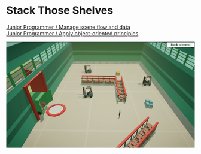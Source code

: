 # Stack Those Shelves

[Junior Programmer / Manage scene flow and data](https://learn.unity.com/mission/programming-systems-and-architecture)  
[Junior Programmer / Apply object-oriented principles](https://learn.unity.com/mission/source-control-and-optimization)  

![](./ingame_screenshot.png)

